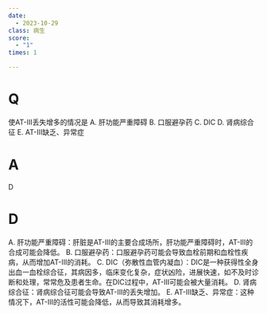 ```yaml
---
date:
  - 2023-10-29
class: 病生
score:
  - "1"
times: 1

---
```



# Q
使AT-III丢失增多的情况是
A. 肝功能严重障碍 
B. 口服避孕药
C. DIC
D. 肾病综合征
E. AT-III缺乏、异常症


# A
D





# D
A. 肝功能严重障碍：肝脏是AT-III的主要合成场所，肝功能严重障碍时，AT-III的合成可能会降低。
B. 口服避孕药：口服避孕药可能会导致血栓前期和血栓性疾病，从而增加AT-III的消耗。
C. DIC（弥散性血管内凝血）：DIC是一种获得性全身出血一血栓综合征，其病因多，临床变化复杂，症状凶险，进展快速，如不及时诊断和处理，常常危及患者生命。在DIC过程中，AT-III可能会被大量消耗。
D. 肾病综合征：肾病综合征可能会导致AT-III的丢失增加。
E. AT-III缺乏、异常症：这种情况下，AT-III的活性可能会降低，从而导致其消耗增多。
